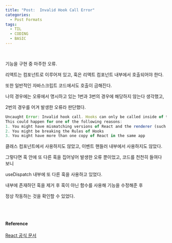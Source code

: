 ```yaml
---
title: "Post:  Invalid Hook Call Error"
categories:
  - Post Formats
tags:
  - TIL
  - CODING
  - BASIC
---
```


<br>

기능을 구현 중 마주한 오류.

리액트는 컴포넌트로 이루어져 있고, 훅은 리액트 컴포넌트 내부에서 호출되어야 한다.

또한 일반적인 자바스크립트 코드에서도 호출이 금해진다.

나의 경우에는 오류에서 명시하고 있는 1번과 3번의 경우에 해당하지 않는다 생각했고,

2번의 경우를 어겨 발생한 오류라 판단했다.


```js
Uncaught Error: Invalid hook call. Hooks can only be called inside of the body of a function component.
This could happen for one of the following reasons:
1. You might have mismatching versions of React and the renderer (such as React DOM)
2. You might be breaking the Rules of Hooks
3. You might have more than one copy of React in the same app
```

클래스 컴포넌트에서 사용하지도 않았고, 이벤트 핸들러 내부에서 사용하지도 않았다.

그렇다면 훅 안에 또 다른 훅을 집어넣어 발생한 오류 뿐이었고, 코드를 천천히 들여다 보니

useDispatch 내부에 또 다른 훅을 사용하고 있었다.

내부에 존재하던 훅을 제거 후 훅이 아닌 함수를 사용해 기능을 수정해준 후

정상 작동하는 것을 확인할 수 있었다.


<br>
<br>

#### Reference

[React 공식 문서](https://ko.reactjs.org/warnings/invalid-hook-call-warning.html)


